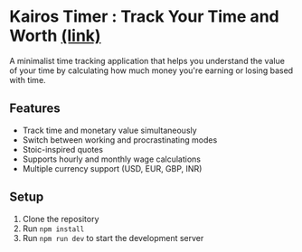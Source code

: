 # Kairos Timer : Track Your Time and Worth [(link)](https://kairos-tiner.vercel.app)
A minimalist time tracking application that helps you understand the value of your time by calculating how much money you're earning or losing based with time.

## Features
- Track time and monetary value simultaneously
- Switch between working and procrastinating modes
- Stoic-inspired quotes
- Supports hourly and monthly wage calculations
- Multiple currency support (USD, EUR, GBP, INR)

## Setup
1. Clone the repository
2. Run `npm install`
3. Run `npm run dev` to start the development server
